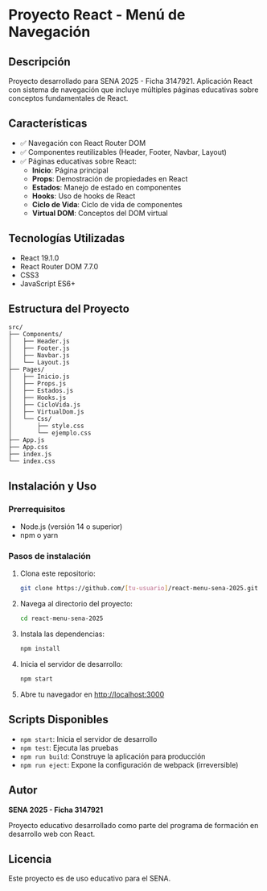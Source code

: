 # Proyecto React - Menú de Navegación

## Descripción
Proyecto desarrollado para SENA 2025 - Ficha 3147921. Aplicación React con sistema de navegación que incluye múltiples páginas educativas sobre conceptos fundamentales de React.

## Características
- ✅ Navegación con React Router DOM
- ✅ Componentes reutilizables (Header, Footer, Navbar, Layout)
- ✅ Páginas educativas sobre React:
  - **Inicio**: Página principal
  - **Props**: Demostración de propiedades en React
  - **Estados**: Manejo de estado en componentes
  - **Hooks**: Uso de hooks de React
  - **Ciclo de Vida**: Ciclo de vida de componentes
  - **Virtual DOM**: Conceptos del DOM virtual

## Tecnologías Utilizadas
- React 19.1.0
- React Router DOM 7.7.0
- CSS3
- JavaScript ES6+

## Estructura del Proyecto
```
src/
├── Components/
│   ├── Header.js
│   ├── Footer.js
│   ├── Navbar.js
│   └── Layout.js
├── Pages/
│   ├── Inicio.js
│   ├── Props.js
│   ├── Estados.js
│   ├── Hooks.js
│   ├── CicloVida.js
│   ├── VirtualDom.js
│   └── Css/
│       ├── style.css
│       └── ejemplo.css
├── App.js
├── App.css
├── index.js
└── index.css
```

## Instalación y Uso

### Prerrequisitos
- Node.js (versión 14 o superior)
- npm o yarn

### Pasos de instalación
1. Clona este repositorio:
   ```bash
   git clone https://github.com/[tu-usuario]/react-menu-sena-2025.git
   ```

2. Navega al directorio del proyecto:
   ```bash
   cd react-menu-sena-2025
   ```

3. Instala las dependencias:
   ```bash
   npm install
   ```

4. Inicia el servidor de desarrollo:
   ```bash
   npm start
   ```

5. Abre tu navegador en [http://localhost:3000](http://localhost:3000)

## Scripts Disponibles

- `npm start`: Inicia el servidor de desarrollo
- `npm test`: Ejecuta las pruebas
- `npm run build`: Construye la aplicación para producción
- `npm run eject`: Expone la configuración de webpack (irreversible)

## Autor
**SENA 2025 - Ficha 3147921**

Proyecto educativo desarrollado como parte del programa de formación en desarrollo web con React.

## Licencia
Este proyecto es de uso educativo para el SENA.
